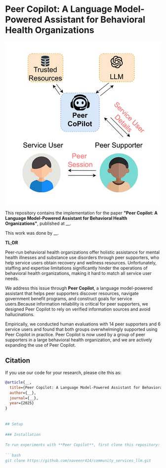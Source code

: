 # Peer Copilot: A Language Model-Powered Assistant for Behavioral Health Organizations

![Figure](./img/small_pull.png)  

This repository contains the implementation for the paper **"Peer Copilot: A Language Model-Powered Assistant for Behavioral Health Organizations"**, published at __.

This work was done by __.

**TL;DR**

Peer-run behavioral health organizations offer holistic assistance for mental health illnesses and substance use disorders through peer supporters, who help service users obtain recovery and wellness resources. Unfortunately, staffing and expertise limitations significantly hinder the operations of behavioral health organizations, making it hard to match all service user needs. 

We address this issue through **Peer Copilot**, a language model-powered assistant that helps peer supporters discover resources, navigate government benefit programs, and construct goals for service users.Because information reliability is critical for peer supporters, we designed Peer Copilot to rely on verified information sources and avoid hallucinations.  

Empirically, we conducted human evaluations with 14 peer supporters and 6 service users and found that both groups overwhelmingly supported using Peer Copilot in practice. Peer Copilot is now used by a group of peer supporters in a large behavioral health organization, and we are actively expanding the use of Peer Copilot. 



## Citation

If you use our code for your research, please cite this as:

```bibtex
@article{__,
  title={Peer Copilot: A Language Model-Powered Assistant for Behavioral Health Organizations},
  author={__},
  journal={__}, 
  year={2025}
}


## Setup

### Installation

To run experiments with **Peer Copilot**, first clone this repository:

```bash
git clone https://github.com/naveenr414/community_services_llm.git
